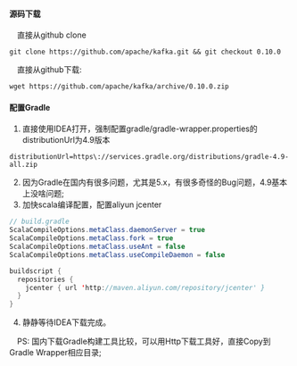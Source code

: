 #### 源码下载
&ensp;&ensp;直接从github clone
```shell
git clone https://github.com/apache/kafka.git && git checkout 0.10.0
```
&ensp;&ensp;直接从github下载:
```shell
wget https://github.com/apache/kafka/archive/0.10.0.zip
```

#### 配置Gradle
1. 直接使用IDEA打开，强制配置gradle/gradle-wrapper.properties的distributionUrl为4.9版本
```properties
distributionUrl=https\://services.gradle.org/distributions/gradle-4.9-all.zip
```
2. 因为Gradle在国内有很多问题，尤其是5.x，有很多奇怪的Bug问题，4.9基本上没啥问题;
3. 加快scala编译配置，配置aliyun jcenter
```java
// build.gradle
ScalaCompileOptions.metaClass.daemonServer = true
ScalaCompileOptions.metaClass.fork = true
ScalaCompileOptions.metaClass.useAnt = false
ScalaCompileOptions.metaClass.useCompileDaemon = false

buildscript {
  repositories {
    jcenter { url 'http://maven.aliyun.com/repository/jcenter' }
  }
}

```

4. 静静等待IDEA下载完成。


&ensp;&ensp;PS: 国内下载Gradle构建工具比较，可以用Http下载工具好，直接Copy到Gradle Wrapper相应目录;